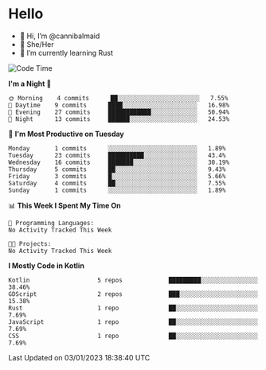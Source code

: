 # Hello
- 👋 Hi, I’m @cannibalmaid
- 👀 She/Her
- 🌱 I’m currently learning Rust

<!--START_SECTION:waka-->
![Code Time](http://img.shields.io/badge/Code%20Time-97%20hrs%206%20mins-blue)

**I'm a Night 🦉** 

```text
🌞 Morning    4 commits      ██░░░░░░░░░░░░░░░░░░░░░░░   7.55% 
🌆 Daytime    9 commits      ████░░░░░░░░░░░░░░░░░░░░░   16.98% 
🌃 Evening    27 commits     ████████████░░░░░░░░░░░░░   50.94% 
🌙 Night      13 commits     ██████░░░░░░░░░░░░░░░░░░░   24.53%

```
📅 **I'm Most Productive on Tuesday** 

```text
Monday       1 commits      ░░░░░░░░░░░░░░░░░░░░░░░░░   1.89% 
Tuesday      23 commits     ██████████░░░░░░░░░░░░░░░   43.4% 
Wednesday    16 commits     ███████░░░░░░░░░░░░░░░░░░   30.19% 
Thursday     5 commits      ██░░░░░░░░░░░░░░░░░░░░░░░   9.43% 
Friday       3 commits      █░░░░░░░░░░░░░░░░░░░░░░░░   5.66% 
Saturday     4 commits      ██░░░░░░░░░░░░░░░░░░░░░░░   7.55% 
Sunday       1 commits      ░░░░░░░░░░░░░░░░░░░░░░░░░   1.89%

```


📊 **This Week I Spent My Time On** 

```text
💬 Programming Languages: 
No Activity Tracked This Week

🐱‍💻 Projects: 
No Activity Tracked This Week

```

**I Mostly Code in Kotlin** 

```text
Kotlin                   5 repos             █████████░░░░░░░░░░░░░░░░   38.46% 
GDScript                 2 repos             ███░░░░░░░░░░░░░░░░░░░░░░   15.38% 
Rust                     1 repo              ██░░░░░░░░░░░░░░░░░░░░░░░   7.69% 
JavaScript               1 repo              ██░░░░░░░░░░░░░░░░░░░░░░░   7.69% 
CSS                      1 repo              ██░░░░░░░░░░░░░░░░░░░░░░░   7.69%

```



 Last Updated on 03/01/2023 18:38:40 UTC
<!--END_SECTION:waka-->
